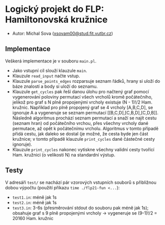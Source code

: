 # Logický projekt do FLP: Hamiltonovská kružnice
- Autor: Michal Sova (xsovam00@stud.fit.vutbr.cz)

## Implementace
Veškerá implementace je v souboru `main.pl`. 
- Jako vstupní cíl slouží klauzule `main`.
- Klauzule `read_input` načte vstup. 
- Klauzule `parse_points_edges` rozparsuje seznam řádků, hrany si uloží do báze znalostí a body si uloží do seznamu. 
- Klauzule `get_cycles` pak řeší danou úlohu pro načtený graf pomocí vygenerování poloviny permutací všech vrcholů kromě počátečního, jelikož pro graf s N plně propojenými vrcholy existuje (N - 1)!/2 Ham. kružnic. Například pro plně propojený graf se 4 vrcholy [A,B,C,D], se ignoruje A a vygeneruje se seznam permutací [[B,C,D],[C,B,D],[C,D,B]]. Následně algoritmus prochází seznam permutací a snaží se najít cestu (seznam hran) od počátečního vrchou, přes všechny vrcholy dané permutace, až opět k počátečnímu vrcholu. Algoritmus v tomto případě přidá cestu, jak daleko se dostal (je možné, že cesta byde jen část kružnice; v tomto případě klauzule `print_cycles` dané částečné cesty ignoruje).
- Klauzule `print_cycles` nakonec vytiskne všechny validní cesty tvořící Ham. kružnici (o velikosti N) na standardní výstup.

## Testy
V adresáři `test/` se nachází pár vzorových vstupních souborů s přibližnou dobou výpočtu (použití příkazu `time ./flp21-fun <...`):
- `test1.in`: méně jak 1s
- `test2.in`: méně jak 1s
- `test3.in`: 3-6s (přesměrování stdout do souboru pak méně jak 1s); obsahuje graf s 9 plně propojenými vrcholy -> vygeneruje se (9-1)!/2 = 20160 Ham. kružnic